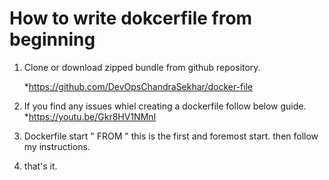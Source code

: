 
# How to write dokcerfile from beginning
1. Clone or download zipped bundle from github repository.

   *https://github.com/DevOpsChandraSekhar/docker-file

2. If you find any issues whiel creating a dockerfile follow below guide.
   *https://youtu.be/Gkr8HV1NMnI

3. Dockerfile start " FROM " this is the first and foremost start.
    then follow my instructions.
	
4. that's it.
    
    
	
